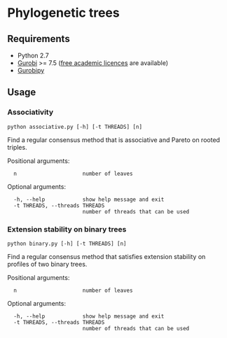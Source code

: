# Phylogenetic trees

## Requirements

- Python 2.7
- [Gurobi](https://www.gurobi.com) >= 7.5 ([free academic licences](https://www.gurobi.com/academia/for-universities) are available)
- [Gurobipy](https://www.gurobi.com/documentation/8.0/quickstart_linux/the_gurobi_python_interfac.html)

## Usage

### Associativity

`python associative.py [-h] [-t THREADS] [n]`

Find a regular consensus method that is associative and Pareto on rooted triples.

Positional arguments:
```
  n                     number of leaves
````

Optional arguments:
```
  -h, --help            show help message and exit
  -t THREADS, --threads THREADS
                        number of threads that can be used
```

### Extension stability on binary trees

`python binary.py [-h] [-t THREADS] [n]`

Find a regular consensus method that satisfies extension stability on profiles
of two binary trees.

Positional arguments:
```
  n                     number of leaves
```

Optional arguments:
```
  -h, --help            show help message and exit
  -t THREADS, --threads THREADS
                        number of threads that can be used
```
